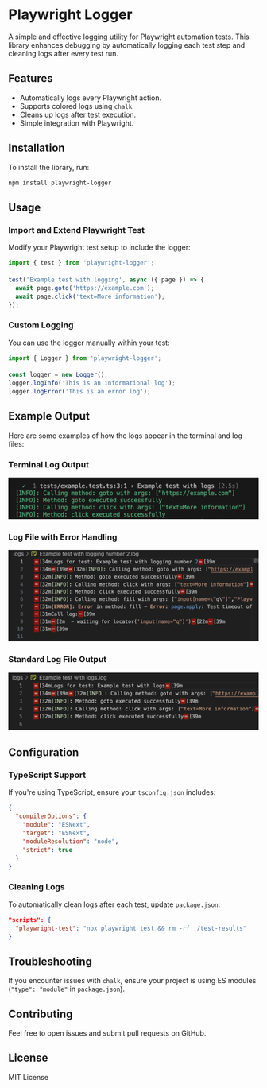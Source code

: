 # Playwright Logger

A simple and effective logging utility for Playwright automation tests. This library enhances debugging by automatically logging each test step and cleaning logs after every test run.

## Features
- Automatically logs every Playwright action.
- Supports colored logs using `chalk`.
- Cleans up logs after test execution.
- Simple integration with Playwright.

## Installation
To install the library, run:

```bash
npm install playwright-logger
```

## Usage

### Import and Extend Playwright Test
Modify your Playwright test setup to include the logger:

```typescript
import { test } from 'playwright-logger';

test('Example test with logging', async ({ page }) => {
  await page.goto('https://example.com');
  await page.click('text=More information');
});
```

### Custom Logging
You can use the logger manually within your test:

```typescript
import { Logger } from 'playwright-logger';

const logger = new Logger();
logger.logInfo('This is an informational log');
logger.logError('This is an error log');
```

## Example Output

Here are some examples of how the logs appear in the terminal and log files:

### Terminal Log Output
![Terminal Log Output](./screenshots/terminaloutput.png)

### Log File with Error Handling
![Log File Example](./screenshots/errorhandle.png)

### Standard Log File Output
![Standard Log File](./screenshots/standardoutput.png)

## Configuration
### TypeScript Support
If you're using TypeScript, ensure your `tsconfig.json` includes:

```json
{
  "compilerOptions": {
    "module": "ESNext",
    "target": "ESNext",
    "moduleResolution": "node",
    "strict": true
  }
}
```

### Cleaning Logs
To automatically clean logs after each test, update `package.json`:

```json
"scripts": {
  "playwright-test": "npx playwright test && rm -rf ./test-results"
}
```

## Troubleshooting
If you encounter issues with `chalk`, ensure your project is using ES modules (`"type": "module"` in `package.json`).

## Contributing
Feel free to open issues and submit pull requests on GitHub.

## License
MIT License

